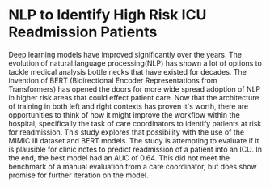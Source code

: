 # NLP to Identify High Risk ICU Readmission Patients

Deep learning models have improved significantly over the years. The evolution of natural language
processing(NLP) has shown a lot of options to tackle medical analysis bottle necks that have existed
for decades. The invention of BERT (Bidirectional Encoder Representations from Transformers)
has opened the doors for more wide spread adoption of NLP in higher risk areas that could effect
patient care. Now that the architecture of training in both left and right contexts has proven it's
worth, there are opportunities to think of how it might improve the workflow within the hospital,
specifically the task of care coordinators to identify patients at risk for readmission. This study
explores that possibility with the use of the MIMIC III dataset and BERT models. The study is
attempting to evaluate if it is plausible for clinic notes to predict readmission of a patient into
an ICU. In the end, the best model had an AUC of 0.64. This did not meet the benchmark of
a manual evaluation from a care coordinator, but does show promise for further iteration on the
model.
